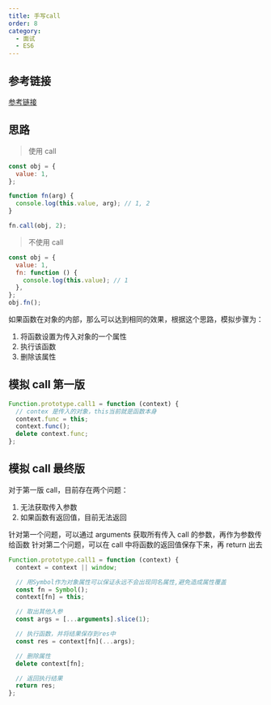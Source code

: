 ```yaml
---
title: 手写call
order: 8
category:
  - 面试
  - ES6
---
```


## 参考链接

[参考链接](https://juejin.cn/post/6948712756430241823)

## 思路

> 使用 call

```js
const obj = {
  value: 1,
};

function fn(arg) {
  console.log(this.value, arg); // 1, 2
}

fn.call(obj, 2);
```

> 不使用 call

```js
const obj = {
  value: 1,
  fn: function () {
    console.log(this.value); // 1
  },
};
obj.fn();
```

如果函数在对象的内部，那么可以达到相同的效果，根据这个思路，模拟步骤为：

1. 将函数设置为传入对象的一个属性
2. 执行该函数
3. 删除该属性

## 模拟 call 第一版

```js
Function.prototype.call1 = function (context) {
  // contex 是传入的对象，this当前就是函数本身
  context.func = this;
  context.func();
  delete context.func;
};
```

## 模拟 call 最终版

对于第一版 call，目前存在两个问题：

1. 无法获取传入参数
2. 如果函数有返回值，目前无法返回

针对第一个问题，可以通过 arguments 获取所有传入 call 的参数，再作为参数传给函数
针对第二个问题，可以在 call 中将函数的返回值保存下来，再 return 出去

```js
Function.prototype.call1 = function (context) {
  context = context || window;

  // 用Symbol作为对象属性可以保证永远不会出现同名属性,避免造成属性覆盖
  const fn = Symbol();
  context[fn] = this;

  // 取出其他入参
  const args = [...arguments].slice(1);

  // 执行函数，并将结果保存到res中
  const res = context[fn](...args);

  // 删除属性
  delete context[fn];

  // 返回执行结果
  return res;
};
```
